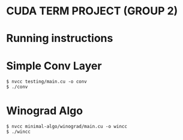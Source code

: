 # CUDA TERM PROJECT (GROUP 2)

# Running instructions

# Simple Conv Layer
	$ nvcc testing/main.cu -o conv
	$ ./conv

# Winograd Algo

	$ nvcc minimal-algo/winograd/main.cu -o wincc
	$ ./wincc